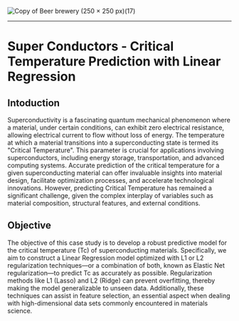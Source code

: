 
![Copy of Beer   brewery (250 × 250 px)(17)](https://github.com/joeyhdz/super_conductor-regression/assets/81498617/51a9a45d-fab7-4132-84d8-f77b997c2e72)

<hr>

# Super Conductors - Critical Temperature Prediction with Linear Regression

## Intoduction
Superconductivity is a fascinating quantum mechanical phenomenon where a material, under certain conditions,
can exhibit zero electrical resistance, allowing electrical current to flow without loss of energy.
The temperature at which a material transitions into a superconducting state is termed its "Critical Temperature". 
This parameter is crucial for applications involving superconductors, including energy storage, transportation,
and advanced computing systems. Accurate prediction of the critical temperature for a given superconducting material can
offer invaluable insights into material design, facilitate optimization processes, and accelerate technological innovations.
However, predicting Critical Temperature has remained a significant challenge, given the complex interplay of variables such
as material composition, structural features, and external conditions.

## Objective 

The objective of this case study is to develop a robust predictive model for the critical temperature (Tc) of superconducting materials.
Specifically, we aim to construct a Linear Regression model optimized with L1 or L2 regularization techniques—or a combination of both,
known as Elastic Net regularization—to predict Tc as accurately as possible. Regularization methods like L1 (Lasso) and L2 (Ridge)
can prevent overfitting, thereby making the model generalizable to unseen data. Additionally, these techniques can assist in
feature selection, an essential aspect when dealing with high-dimensional data sets commonly encountered in materials science.
